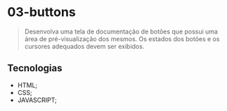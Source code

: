 # 03-buttons
> Desenvolva uma tela de documentação de botões que possui uma área de pré-visualização dos mesmos. Os estados dos botões e os cursores adequados devem ser exibidos.

## Tecnologias
- HTML;
- CSS;
- JAVASCRIPT;
